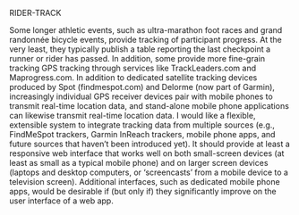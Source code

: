 RIDER-TRACK

Some longer athletic events, such as ultra-marathon foot races and grand randonnée bicycle events, provide tracking of participant progress. At the very least, they typically publish a table reporting the last checkpoint a runner or rider has passed. In addition, some provide more fine-grain tracking GPS tracking through services like TrackLeaders.com and Maprogress.com. In addition to dedicated satellite tracking devices produced by Spot (findmespot.com) and Delorme (now part of Garmin), increasingly individual GPS receiver devices pair with mobile phones to transmit real-time location data, and stand-alone mobile phone applications can likewise transmit real-time location data. I would like a flexible, extensible system to integrate tracking data from multiple sources (e.g., FindMeSpot trackers, Garmin InReach trackers, mobile phone apps, and future sources that haven’t been introduced yet). It should provide at least a responsive web interface that works well on both small-screen devices (at least as small as a typical mobile phone) and on larger screen devices (laptops and desktop computers, or ‘screencasts’ from a mobile device to a television screen). Additional interfaces, such as dedicated mobile phone apps, would be desirable if (but only if) they significantly improve on the user interface of a web app.
